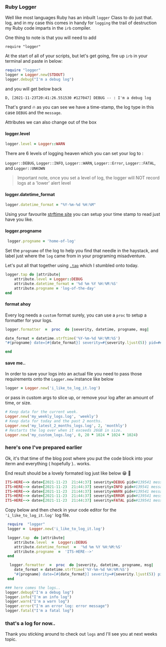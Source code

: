 ### Ruby Logger

Well  like most languages Ruby has an inbuilt `logger` Class to do just that. log, and in my case this comes in handy for `logging` the trail of destruction my Ruby code imparts in the `irb` compiler.

One thing to note is that you will need to add

 `require "logger"`

At the start of all of your scripts, but let's get going, fire up `irb` in your terminal and paste in below:

```ruby
require "logger"
logger = Logger.new(STDOUT)
logger.debug("I'm a debug log")
```
and you will get below back

`D, [2021-11-23T20:41:26.551530 #127047] DEBUG -- : I'm a debug log`

That's grand  🔥 as you can see we have a time-stamp, the log type in this case `DEBUG` and the `message`.

Attributes we can also change out of the box

#### logger.level
```ruby
logger.level = Logger::WARN
```
There are 6 levels of logging heaven which you can set your log to :

`Logger::DEBUG`, `Logger::INFO`, `Logger::WARN`, `Logger::Error`, `Logger::FATAL`, and `Logger::UNKOWN`

> Important note, once you set a level of log, the logger will NOT record logs at a 'lower' alert level

#### logger.datetime_format
```ruby
logger.datetime_format = "%Y-%m-%d %H:%M"
```
Using your favourite [strftime site](https://strftimer.com/) you can setup your time stamp to read just have you like.

#### logger.progname
```ruby
 logger.progname = 'home-of-log'
```
Set the `progname` of the log to help you find that needle in the haystack, and label just where the `log` came from in your programing misadventure.

Let's put all that together using [`.tap`](https://medium.com/aviabird/ruby-tap-that-method-90c8a801fd6a) which I stumbled onto today.

```ruby
logger.tap do |attribute|
	attribute.level = Logger::DEBUG
	attribute.datetime_format = '%d %m %Y %H:%M:%S'
	attribute.progname = 'log-of-the-day'
end
```

#### format ahoy

Every log needs a `custom` format surely,  you can use a `proc` to setup a formatter for your logs.

```ruby
logger.formatter  =  proc  do |severity, datetime, progname, msg|

date_format = datetime.strftime('%Y-%m-%d %H:%M:%S')
"#{progname} date=[#{date_format}] severity=#{severity.ljust(5)} pid=##{Process.pid} message='#{msg}'\n"

end

```

#### save me..

In order to save your logs into an actual file you need to pass those requirements onto the `Logger.new` instance like below

```ruby
logger = Logger.new('i_like_to_log_it.log')
```
or pass in custom args to slice up, or remove your log after an amount of time, or size.
```ruby
# Keep data for the current week.
Logger.new('my_weekly_logs.log', 'weekly')
# Keep data for today and the past 2 months.
Logger.new('my_latest_2_months_logs.log', 2, 'monthly')
# Restarts the log over when it exceeds 26GB in size.
Logger.new('my_custom_logs.log', 0, 20 * 1024 * 1024 * 1024)
```

### here's one I've prepared earlier

Ok, it's that time of the blog post where you put the code block into your iterm and everything ( hopefully ).. works.

End result should be a lovely formated log just like below 😁 🥵

```ruby
ITS-HERE--> date=[2021-11-23  21:44:37] severity=DEBUG pid=#139541 message='I'm a debug log'
ITS-HERE--> date=[2021-11-23  21:44:37] severity=INFO pid=#139541 message='I'm an info log'
ITS-HERE--> date=[2021-11-23  21:44:37] severity=WARN pid=#139541 message='I'm a warn log'
ITS-HERE--> date=[2021-11-23  21:44:37] severity=ERROR pid=#139541 message='I'm an error log: error message'
ITS-HERE--> date=[2021-11-23  21:44:37] severity=FATAL pid=#139541 message='I'm a fatal log'
```

Copy below and then check in your code editor for the `'i_like_to_log_it.log'` log file.

```ruby
 require  "logger"
 logger =  Logger.new('i_like_to_log_it.log')

 logger.tap  do |attribute|
	attribute.level  =  Logger::DEBUG
	attribute.datetime_format  =  '%d %m %Y %H:%M:%S'
	attribute.progname  =  'ITS-HERE-->'
 end

  logger.formatter  =  proc  do |severity, datetime, progname, msg|
	date_format = datetime.strftime('%Y-%m-%d %H:%M:%S')
	"#{progname} date=[#{date_format}] severity=#{severity.ljust(5)} pid=##{Process.pid} message='#{msg}'\n"
 end

### here comes the logs..
logger.debug("I'm a debug log")
logger.info("I'm an info log")
logger.warn("I'm a warn log")
logger.error("I'm an error log: error message")
logger.fatal("I'm a fatal log")
```

### that's a log for now..

Thank you sticking around to check out `logs` and I'll see you at next weeks topic.
